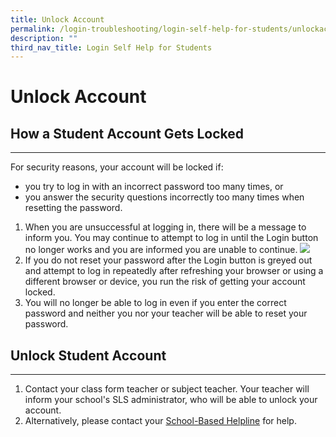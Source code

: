 ```yaml
---
title: Unlock Account
permalink: /login-troubleshooting/login-self-help-for-students/unlockaccount/
description: ""
third_nav_title: Login Self Help for Students
---
```

Unlock Account
==============

   How a Student Account Gets Locked
---------------------------------

---

 For security reasons, your account will be locked if:

- you try to log in with an incorrect password too many times, or
- you answer the security questions incorrectly too many times when resetting the password.
 
1. When you are unsuccessful at logging in, there will be a message to inform you. You may continue to attempt to log in until the Login button no longer works and you are informed you are unable to continue.  ![](images/Media/2Teacher/TSPStudentLoginAfter.png)  
2. If you do not reset your password after the Login button is greyed out and attempt to log in repeatedly after refreshing your browser or using a different browser or device, you run the risk of getting your account locked.
3. You will no longer be able to log in even if you enter the correct password and neither you nor your teacher will be able to reset your password.
 
    
  Unlock Student Account
----------------------

---

1. Contact your class form teacher or subject teacher. Your teacher will inform your school's SLS administrator, who will be able to unlock your account.
2. Alternatively, please contact your [School-Based Helpline](/login-troubleshooting/SchoolBasedHelpline/) for help.
